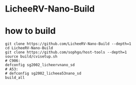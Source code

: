 # LicheeRV-Nano-Build

# how to build

```
git clone https://github.com/LicheeRV-Nano-Build --depth=1
cd LicheeRV-Nano-Build
git clone https://github.com/sophgo/host-tools --depth=1
source build/cvisetup.sh
# C906:
defconfig sg2002_licheervnano_sd
# A53:
# defconfig sg2002_licheea53nano_sd
build_all
```
